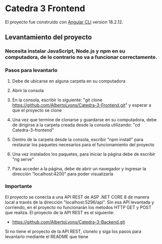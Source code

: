 # Catedra 3 Frontend

El proyecto fue construido con [Angular CLI](https://github.com/angular/angular-cli) version 18.2.12.

## Levantamiento del proyecto
### Necesita instalar JavaScript, Node.js y npm en su computadora, de lo contrario no va a funcionar correctamente.
### Pasos para levantarlo

1. Debe de ubicarse en alguna carpeta en su computadora

2. Abrir la consola

3. En la consola, escribir lo siguiente: "git clone https://github.com/AlbertoLyons/Catedra-3-Frontend.git" y esperar a que el proyecto se clone

4. Una vez que termine de clonarse y guardarse en su computadora, debe de dirigirse a la carpeta creada desde la consola utilizando: "cd Catedra-3-frontend"

5. Dentro de la carpeta desde la consola, escribir "npm install" para restaurar los paquetes necesarios para el funcionamiento del proyecto

6. Una vez instalados los paquetes, para iniciar la página debe de escribir "ng serve"

7. Para acceder a la página, debe de abrir un navegador y ingresar la dirección "localhost:4200" para poder visualizarla
### Importante 

El proyecto se conecta a una API REST de ASP .NET CORE 8 de manera local a través de la dirección "localhost:5296/api". Sin esa API levantada y corriendo, en el proyecto no funcionarán los metodos HTTP GET y POST que realiza. El proyecto de la API REST es el siguiente:

- https://github.com/AlbertoLyons/Catedra-3-Backend.git

Si no tiene el proyecto de la API REST, clonelo y siga los pasos para levantarlo mediante el README que tiene